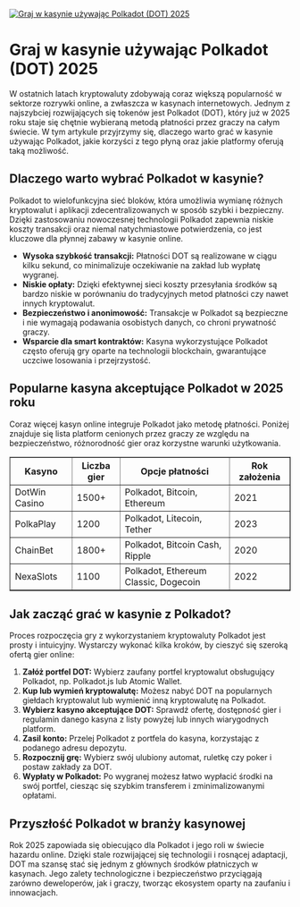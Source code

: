 [![Graj w kasynie używając Polkadot (DOT) 2025](https://123-caf.pages.dev/gitsignup.png)](https://vrmoo.ru/Bt82HjjY)

<h1>Graj w kasynie używając Polkadot (DOT) 2025</h1> <p>W ostatnich latach kryptowaluty zdobywają coraz większą popularność w sektorze rozrywki online, a zwłaszcza w kasynach internetowych. Jednym z najszybciej rozwijających się tokenów jest Polkadot (DOT), który już w 2025 roku staje się chętnie wybieraną metodą płatności przez graczy na całym świecie. W tym artykule przyjrzymy się, dlaczego warto grać w kasynie używając Polkadot, jakie korzyści z tego płyną oraz jakie platformy oferują taką możliwość.</p>  <h2>Dlaczego warto wybrać Polkadot w kasynie?</h2> <p>Polkadot to wielofunkcyjna sieć bloków, która umożliwia wymianę różnych kryptowalut i aplikacji zdecentralizowanych w sposób szybki i bezpieczny. Dzięki zastosowaniu nowoczesnej technologii Polkadot zapewnia niskie koszty transakcji oraz niemal natychmiastowe potwierdzenia, co jest kluczowe dla płynnej zabawy w kasynie online.</p> <ul>   <li><strong>Wysoka szybkość transakcji:</strong> Płatności DOT są realizowane w ciągu kilku sekund, co minimalizuje oczekiwanie na zakład lub wypłatę wygranej.</li>   <li><strong>Niskie opłaty:</strong> Dzięki efektywnej sieci koszty przesyłania środków są bardzo niskie w porównaniu do tradycyjnych metod płatności czy nawet innych kryptowalut.</li>   <li><strong>Bezpieczeństwo i anonimowość:</strong> Transakcje w Polkadot są bezpieczne i nie wymagają podawania osobistych danych, co chroni prywatność graczy.</li>   <li><strong>Wsparcie dla smart kontraktów:</strong> Kasyna wykorzystujące Polkadot często oferują gry oparte na technologii blockchain, gwarantujące uczciwe losowania i przejrzystość.</li> </ul>  <h2>Popularne kasyna akceptujące Polkadot w 2025 roku</h2> <p>Coraz więcej kasyn online integruje Polkadot jako metodę płatności. Poniżej znajduje się lista platform cenionych przez graczy ze względu na bezpieczeństwo, różnorodność gier oraz korzystne warunki użytkowania.</p> <table border="1" cellpadding="8" cellspacing="0" style="border-collapse: collapse; width: 100%;">   <thead>     <tr>       <th>Kasyno</th>       <th>Liczba gier</th>       <th>Opcje płatności</th>       <th>Rok założenia</th>     </tr>   </thead>   <tbody>     <tr>       <td>DotWin Casino</td>       <td>1500+</td>       <td>Polkadot, Bitcoin, Ethereum</td>       <td>2021</td>     </tr>     <tr>       <td>PolkaPlay</td>       <td>1200</td>       <td>Polkadot, Litecoin, Tether</td>       <td>2023</td>     </tr>     <tr>       <td>ChainBet</td>       <td>1800+</td>       <td>Polkadot, Bitcoin Cash, Ripple</td>       <td>2020</td>     </tr>     <tr>       <td>NexaSlots</td>       <td>1100</td>       <td>Polkadot, Ethereum Classic, Dogecoin</td>       <td>2022</td>     </tr>   </tbody> </table>  <h2>Jak zacząć grać w kasynie z Polkadot?</h2> <p>Proces rozpoczęcia gry z wykorzystaniem kryptowaluty Polkadot jest prosty i intuicyjny. Wystarczy wykonać kilka kroków, by cieszyć się szeroką ofertą gier online:</p> <ol>   <li><strong>Załóż portfel DOT:</strong> Wybierz zaufany portfel kryptowalut obsługujący Polkadot, np. Polkadot.js lub Atomic Wallet.</li>   <li><strong>Kup lub wymień kryptowalutę:</strong> Możesz nabyć DOT na popularnych giełdach kryptowalut lub wymienić inną kryptowalutę na Polkadot.</li>   <li><strong>Wybierz kasyno akceptujące DOT:</strong> Sprawdź ofertę, dostępność gier i regulamin danego kasyna z listy powyżej lub innych wiarygodnych platform.</li>   <li><strong>Zasil konto:</strong> Przelej Polkadot z portfela do kasyna, korzystając z podanego adresu depozytu.</li>   <li><strong>Rozpocznij grę:</strong> Wybierz swój ulubiony automat, ruletkę czy poker i postaw zakłady za DOT.</li>   <li><strong>Wypłaty w Polkadot:</strong> Po wygranej możesz łatwo wypłacić środki na swój portfel, ciesząc się szybkim transferem i zminimalizowanymi opłatami.</li> </ol>  <h2>Przyszłość Polkadot w branży kasynowej</h2> <p>Rok 2025 zapowiada się obiecująco dla Polkadot i jego roli w świecie hazardu online. Dzięki stale rozwijającej się technologii i rosnącej adaptacji, DOT ma szansę stać się jednym z głównych środków płatniczych w kasynach. Jego zalety technologiczne i bezpieczeństwo przyciągają zarówno deweloperów, jak i graczy, tworząc ekosystem oparty na zaufaniu i innowacjach.</p>